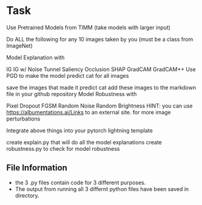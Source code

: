 # Task 
Use Pretrained Models from TIMM (take models with larger input)

Do ALL the following for any 10 images taken by you (must be a class from ImageNet)

Model Explanation with

IG
IG w/ Noise Tunnel
Saliency
Occlusion
SHAP
GradCAM
GradCAM++
Use PGD to make the model predict cat for all images

save the images that made it predict cat
add these images to the markdown file in your github repository
Model Robustness with

Pixel Dropout
FGSM
Random Noise
Random Brightness
HINT: you can use https://albumentations.ai/Links to an external site. for more image perturbations

Integrate above things into your pytorch lightning template

create explain.py that will do all the model explanations
create robustness.py to check for model robustness

## File Information 
- the 3 .py files contain code for 3 different purposes. 
- The output from running all 3 differnt python files have been saved in directory. 
